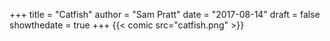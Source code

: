 +++
title = "Catfish"
author = "Sam Pratt"
date = "2017-08-14"
draft = false
showthedate = true
+++
{{< comic src="catfish.png" >}}